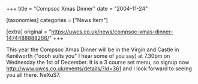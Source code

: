 +++
title = "Compsoc Xmas Dinner"
date = "2004-11-24"

[taxonomies]
categories = ["News Item"]

[extra]
original = "https://uwcs.co.uk/news/compsoc-xmas-dinner-1474488888266/"
+++

This year the Compsoc Xmas Dinner will be in the Virgin and Castle in Kenilworth ("oooh suits you" I hear some of you say) at 7.30pm on Wednesday the 1st of December. It is a 3 course set menu, so signup now http://www.uwcs.co.uk/events/details/?id=361 and I look forward to seeing you all there. NeXuS7.

